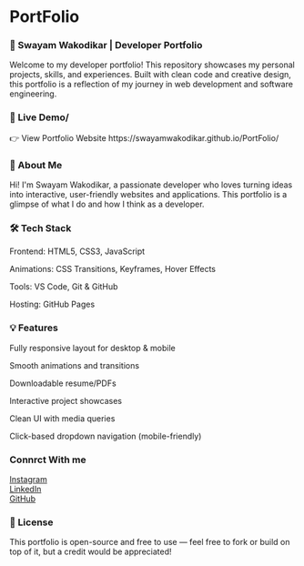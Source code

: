 # PortFolio
<h3>💼 Swayam Wakodikar | Developer Portfolio</h3>
Welcome to my developer portfolio! This repository showcases my personal projects, skills, and experiences. Built with clean code and creative design, this portfolio is a reflection of my journey in web development and software engineering.

<h3>🚀 Live Demo/</h3>
👉 View Portfolio Website
https://swayamwakodikar.github.io/PortFolio/

<h3>📌 About Me</h3>
Hi! I'm Swayam Wakodikar, a passionate developer who loves turning ideas into interactive, user-friendly websites and applications. This portfolio is a glimpse of what I do and how I think as a developer.

<h3>🛠️ Tech Stack</h3>
Frontend: HTML5, CSS3, JavaScript

Animations: CSS Transitions, Keyframes, Hover Effects

Tools: VS Code, Git & GitHub

Hosting: GitHub Pages

<h3>💡 Features</h3>
Fully responsive layout for desktop & mobile

Smooth animations and transitions

Downloadable resume/PDFs

Interactive project showcases

Clean UI with media queries

Click-based dropdown navigation (mobile-friendly)

<h3>Connrct With me</h3> 
<a href="https://www.instagram.com/swayam_w06/?next=%2F" target="_blank"> Instagram</a>
<br>
<a href="https://www.linkedin.com/in/swayam-wakodikar-32467330a/"target="_blank"> LinkedIn</a>
<br>
<a href="https://github.com/SwayamWakodikar" target="_blank"> GitHub</a>

<h3>📄 License</h3>
This portfolio is open-source and free to use — feel free to fork or build on top of it, but a credit would be appreciated!
